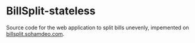 # BillSplit-stateless
Source code for the web application to split bills unevenly, impemented on [billsplit.sohamdeo.com](billsplit.sohamdeo.com).
